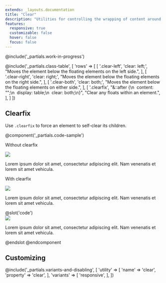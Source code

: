 ```yaml
---
extends: _layouts.documentation
title: "Clear"
description: "Utilities for controlling the wrapping of content around an element."
features:
  responsive: true
  customizable: false
  hover: false
  focus: false
---
```


@include('_partials.work-in-progress')

@include('_partials.class-table', [
  'rows' => [
    [
      '.clear-left',
      'clear: left;',
      "Moves the element below the floating elements on the left side.",
    ],
    [
      '.clear-right',
      'clear: right;',
      "Moves the element below the floating elements on the right side.",
    ],
    [
      '.clear-both',
      'clear: both;',
      "Moves the element below the floating elements on either side.",
    ],
    [
      '.clearfix',
      "&amp;::after {\n&nbsp;&nbsp;content: \"\";\n&nbsp;&nbsp;display: table;\n&nbsp;&nbsp;clear: both;\n}",
      "Clear any floats within an element.",
    ],
  ]
])

## Clearfix

Use `.clearfix` to force an element to self-clear its children.

@component('_partials.code-sample')
<div class="clearfix mb-6">
  <p class="text-sm text-gray-600">Without clearfix</p>
  <div class="bg-gray-200 p-4">
    <img class="float-left mr-4 my-2 h-32" src="https://images.unsplash.com/photo-1459262838948-3e2de6c1ec80?ixlib=rb-1.2.1&ixid=eyJhcHBfaWQiOjEyMDd9&auto=format&fit=crop&w=800&q=80">
    <p>Lorem ipsum dolor sit amet, consectetur adipiscing elit. Nam venenatis et lorem sit amet vehicula.</p>
  </div>
</div>
<div>
  <p class="text-sm text-gray-600">With clearfix</p>
  <div class="clearfix bg-gray-200 p-4">
    <img class="float-left mr-4 my-2 h-32" src="https://images.unsplash.com/photo-1459262838948-3e2de6c1ec80?ixlib=rb-1.2.1&ixid=eyJhcHBfaWQiOjEyMDd9&auto=format&fit=crop&w=800&q=80">
    <p>Lorem ipsum dolor sit amet, consectetur adipiscing elit. Nam venenatis et lorem sit amet vehicula.</p>
  </div>
</div>
@slot('code')
<div class="clearfix">
  <img class="float-left mr-4 my-2 h-32" src="https://images.unsplash.com/photo-1459262838948-3e2de6c1ec80?ixlib=rb-1.2.1&ixid=eyJhcHBfaWQiOjEyMDd9&auto=format&fit=crop&w=800&q=80">
  <p>Lorem ipsum dolor sit amet, consectetur adipiscing elit. Nam venenatis et lorem sit amet vehicula.</p>
</div>
@endslot
@endcomponent


## Customizing

@include('_partials.variants-and-disabling', [
    'utility' => [
        'name' => 'clear',
        'property' => 'clear',
    ],
    'variants' => [
        'responsive',
    ],
])
